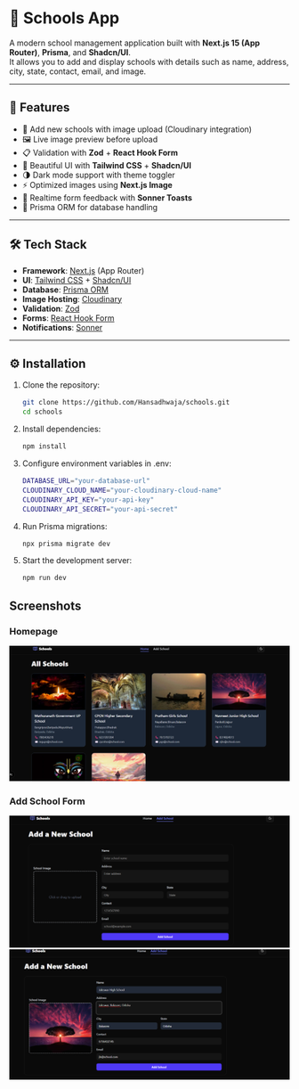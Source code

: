 # 🏫 Schools App

A modern school management application built with **Next.js 15 (App Router)**, **Prisma**, and **Shadcn/UI**.  
It allows you to add and display schools with details such as name, address, city, state, contact, email, and image.

---

## 🚀 Features

- 📌 Add new schools with image upload (Cloudinary integration)
- 🖼️ Live image preview before upload
- 📋 Validation with **Zod** + **React Hook Form**
- 🎨 Beautiful UI with **Tailwind CSS** + **Shadcn/UI**
- 🌗 Dark mode support with theme toggler
- ⚡ Optimized images using **Next.js Image**
- 🔄 Realtime form feedback with **Sonner Toasts**
- 📂 Prisma ORM for database handling

---

## 🛠️ Tech Stack

- **Framework**: [Next.js](https://nextjs.org/) (App Router)
- **UI**: [Tailwind CSS](https://tailwindcss.com/) + [Shadcn/UI](https://ui.shadcn.com/)
- **Database**: [Prisma ORM](https://www.prisma.io/)
- **Image Hosting**: [Cloudinary](https://cloudinary.com/)
- **Validation**: [Zod](https://zod.dev/)
- **Forms**: [React Hook Form](https://react-hook-form.com/)
- **Notifications**: [Sonner](https://sonner.emilkowal.ski/)

---

## ⚙️ Installation

1. Clone the repository:

   ```bash
   git clone https://github.com/Hansadhwaja/schools.git
   cd schools
   ```

2. Install dependencies:

   ```bash
   npm install

   ```

3. Configure environment variables in .env:

   ```bash
   DATABASE_URL="your-database-url"
   CLOUDINARY_CLOUD_NAME="your-cloudinary-cloud-name"
   CLOUDINARY_API_KEY="your-api-key"
   CLOUDINARY_API_SECRET="your-api-secret"
   ```

4. Run Prisma migrations:

   ```bash
   npx prisma migrate dev
   ```

5. Start the development server:
   ```bash
   npm run dev
   ```

## Screenshots

### Homepage

![Home Page](./public/screenshots/home.png)

### Add School Form

![Add School Form](./public/screenshots/add-school.png)
![Add School Form Filled](./public/screenshots/add-school-2.png)